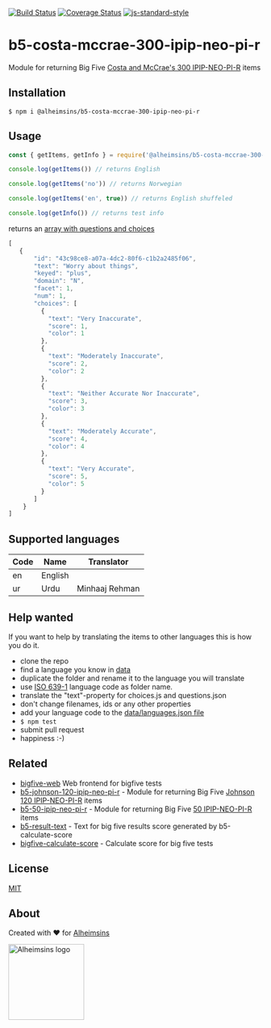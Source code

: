 [![Build Status](https://travis-ci.com/Alheimsins/b5-costa-mccrae-300-ipip-neo-pi-r.svg?branch=master)](https://travis-ci.com/Alheimsins/b5-costa-mccrae-300-ipip-neo-pi-r)
[![Coverage Status](https://coveralls.io/repos/Alheimsins/b5-costa-mccrae-300-ipip-neo-pi-r/badge.svg?branch=master&service=github)](https://coveralls.io/github/Alheimsins/b5-costa-mccrae-300-ipip-neo-pi-r?branch=master)
[![js-standard-style](https://img.shields.io/badge/code%20style-standard-brightgreen.svg?style=flat)](https://github.com/feross/standard)

# b5-costa-mccrae-300-ipip-neo-pi-r

Module for returning Big Five [Costa and McCrae's 300 IPIP-NEO-PI-R](https://ipip.ori.org/newNEOFacetsKey.htm) items

## Installation

```
$ npm i @alheimsins/b5-costa-mccrae-300-ipip-neo-pi-r
```

## Usage

```JavaScript
const { getItems, getInfo } = require('@alheimsins/b5-costa-mccrae-300-ipip-neo-pi-r')

console.log(getItems()) // returns English

console.log(getItems('no')) // returns Norwegian

console.log(getItems('en', true)) // returns English shuffeled

console.log(getInfo()) // returns test info
```

returns an [array with questions and choices](examples/items-en.json)

```JavaScript
[
   {
       "id": "43c98ce8-a07a-4dc2-80f6-c1b2a2485f06",
       "text": "Worry about things",
       "keyed": "plus",
       "domain": "N",
       "facet": 1,
       "num": 1,
       "choices": [
         {
           "text": "Very Inaccurate",
           "score": 1,
           "color": 1
         },
         {
           "text": "Moderately Inaccurate",
           "score": 2,
           "color": 2
         },
         {
           "text": "Neither Accurate Nor Inaccurate",
           "score": 3,
           "color": 3
         },
         {
           "text": "Moderately Accurate",
           "score": 4,
           "color": 4
         },
         {
           "text": "Very Accurate",
           "score": 5,
           "color": 5
         }
       ]
    }
]
```

## Supported languages

| Code | Name      | Translator |
| ---- | --------- | ---------- |
| en   | English   |            |
|ur    | Urdu      | Minhaaj Rehman |

## Help wanted

If you want to help by translating the items to other languages this is how you do it.

- clone the repo
- find a language you know in [data](data)
- duplicate the folder and rename it to the language you will translate
- use [ISO 639-1](https://en.wikipedia.org/wiki/List_of_ISO_639-1_codes) language code as folder name.
- translate the "text"-property for choices.js and questions.json
- don't change filenames, ids or any other properties
- add your language code to the [data/languages.json file](data/languages.json)
- `$ npm test`
- submit pull request
- happiness :-)

## Related

- [bigfive-web](https://github.com/rubynor/bigfive-web) Web frontend for bigfive tests
- [b5-johnson-120-ipip-neo-pi-r](https://github.com/Alheimsins/b5-johnson-120-ipip-neo-pi-r) - Module for returning Big Five [Johnson 120 IPIP-NEO-PI-R](http://ipip.ori.org/30FacetNEO-PI-RItems.htm) items
- [b5-50-ipip-neo-pi-r](https://github.com/Alheimsins/b5-50-ipip-neo-pi-r) - Module for returning Big Five [50 IPIP-NEO-PI-R](https://ipip.ori.org/newNEODomainsKey.htm) items
- [b5-result-text](https://github.com/Alheimsins/b5-result-text) - Text for big five results score generated by b5-calculate-score
- [bigfive-calculate-score](https://github.com/Alheimsins/bigfive-calculate-score) - Calculate score for big five tests

## License

[MIT](LICENSE)

## About

Created with ❤ for [Alheimsins](https://alheimsins.net)

<img src="https://image.ibb.co/dPH08G/logo_black.png" alt="Alheimsins logo" height="150px" width="150px" />

